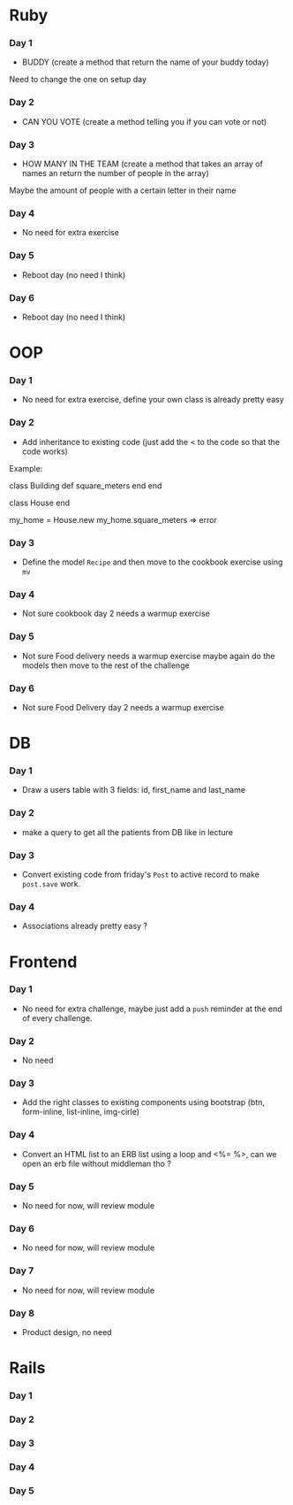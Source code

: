 # Ruby

### Day 1

- BUDDY (create a method that return the name of your buddy today)

Need to change the one on setup day

### Day 2

- CAN YOU VOTE (create a method telling you if you can vote or not)

### Day 3

- HOW MANY IN THE TEAM (create a method that takes an array of names an return the number of people in the array)

Maybe the amount of people with a certain letter in their name

### Day 4

- No need for extra exercise

### Day 5

- Reboot day (no need I think)

### Day 6

- Reboot day (no need I think)

# OOP

### Day 1

- No need for extra exercise, define your own class is already pretty easy

### Day 2

- Add inheritance to existing code (just add the < to the code so that the code works)

Example:

class Building
  def square_meters
  end
end

class House
end

my_home = House.new
my_home.square_meters => error

### Day 3

- Define the model `Recipe` and then move to the cookbook exercise using `mv`

### Day 4

- Not sure cookbook day 2 needs a warmup exercise

### Day 5

- Not sure Food delivery needs a warmup exercise maybe again do the models then move to the rest of the challenge

### Day 6

- Not sure Food Delivery day 2 needs a warmup exercise

# DB

### Day 1

- Draw a users table with 3 fields: id, first_name and last_name

### Day 2

- make a query to get all the patients from DB like in lecture

### Day 3

- Convert existing code from friday's `Post` to active record to make `post.save` work.

### Day 4

- Associations already pretty easy ?

# Frontend

### Day 1

- No need for extra challenge, maybe just add a `push` reminder at the end of every challenge.

### Day 2

- No need

### Day 3

- Add the right classes to existing components using bootstrap (btn, form-inline, list-inline, img-cirle)

### Day 4

- Convert an HTML list to an ERB list using a loop and <%= %>, can we open an erb file without middleman tho ?


### Day 5

- No need for now, will review module

### Day 6

- No need for now, will review module

### Day 7

- No need for now, will review module

### Day 8

- Product design, no need

# Rails

### Day 1
### Day 2
### Day 3
### Day 4
### Day 5


